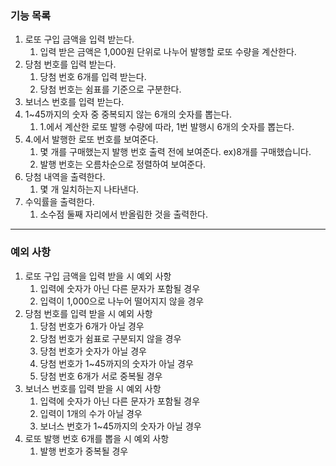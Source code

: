 ### 기능 목록
1. 로또 구입 금액을 입력 받는다.
   1. 입력 받은 금액은 1,000원 단위로 나누어 발행할 로또 수량을 계산한다.
2. 당첨 번호를 입력 받는다.
   1. 당첨 번호 6개를 입력 받는다.
   2. 당첨 번호는 쉼표를 기준으로 구분한다.
3. 보너스 번호를 입력 받는다.
4. 1~45까지의 숫자 중 중복되지 않는 6개의 숫자를 뽑는다.
   1. 1.에서 계산한 로또 발행 수량에 따라, 1번 발행시 6개의 숫자를 뽑는다.
5. 4.에서 발행한 로또 번호를 보여준다. 
   1. 몇 개를 구매했는지 발행 번호 출력 전에 보여준다. ex)8개를 구매했습니다.
   2. 발행 번호는 오름차순으로 정렬하여 보여준다.
6. 당첨 내역을 출력한다.
   1. 몇 개 일치하는지 나타낸다.
7. 수익률을 출력한다.
   1. 소수점 둘째 자리에서 반올림한 것을 출력한다.


---

### 예외 사항
1. 로또 구입 금액을 입력 받을 시 예외 사항
   1. 입력에 숫자가 아닌 다른 문자가 포함될 경우
   2. 입력이 1,000으로 나누어 떨어지지 않을 경우
2. 당첨 번호를 입력 받을 시 예외 사항
   1. 당첨 번호가 6개가 아닐 경우
   2. 당첨 번호가 쉼표로 구분되지 않을 경우
   3. 당첨 번호가 숫자가 아닐 경우
   4. 당첨 번호가 1~45까지의 숫자가 아닐 경우
   5. 당첨 번호 6개가 서로 중복될 경우
3. 보너스 번호를 입력 받을 시 예외 사항
   1. 입력에 숫자가 아닌 다른 문자가 포함될 경우
   2. 입력이 1개의 수가 아닐 경우
   3. 보너스 번호가 1~45까지의 숫자가 아닐 경우
4. 로또 발행 번호 6개를 뽑을 시 예외 사항
   1. 발행 번호가 중복될 경우